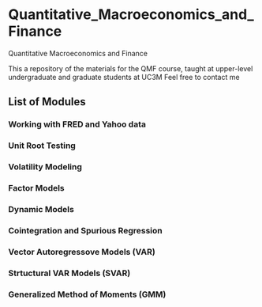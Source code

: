 # Quantitative_Macroeconomics_and_Finance
Quantitative Macroeconomics and Finance

This a repository of the materials for the QMF course, taught at upper-level undergraduate and graduate students at UC3M
Feel free to contact me 

## List of Modules
### Working with FRED and Yahoo data
### Unit Root Testing
### Volatility Modeling
### Factor Models
### Dynamic Models
### Cointegration and Spurious Regression
### Vector Autoregressove Models (VAR)
### Strtuctural VAR Models (SVAR)
### Generalized Method of Moments (GMM)
